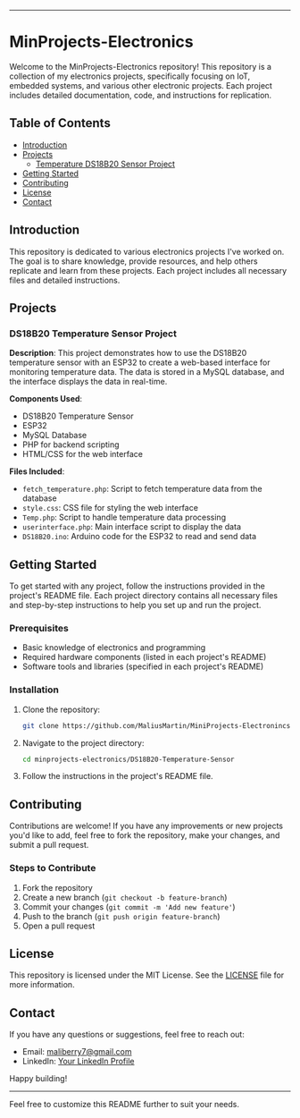 
---

# MinProjects-Electronics

Welcome to the MinProjects-Electronics repository! This repository is a collection of my electronics projects, specifically focusing on IoT, embedded systems, and various other electronic projects. Each project includes detailed documentation, code, and instructions for replication.

## Table of Contents

- [Introduction](#introduction)
- [Projects](#projects)
  - [Temperature DS18B20 Sensor Project](#ds18b20-temperature-sensor-project)
- [Getting Started](#getting-started)
- [Contributing](#contributing)
- [License](#license)
- [Contact](#contact)

## Introduction

This repository is dedicated to various electronics projects I've worked on. The goal is to share knowledge, provide resources, and help others replicate and learn from these projects. Each project includes all necessary files and detailed instructions.

## Projects

### DS18B20 Temperature Sensor Project

**Description**: This project demonstrates how to use the DS18B20 temperature sensor with an ESP32 to create a web-based interface for monitoring temperature data. The data is stored in a MySQL database, and the interface displays the data in real-time.

**Components Used**:
- DS18B20 Temperature Sensor
- ESP32
- MySQL Database
- PHP for backend scripting
- HTML/CSS for the web interface

**Files Included**:
- `fetch_temperature.php`: Script to fetch temperature data from the database
- `style.css`: CSS file for styling the web interface
- `Temp.php`: Script to handle temperature data processing
- `userinterface.php`: Main interface script to display the data
- `DS18B20.ino`: Arduino code for the ESP32 to read and send data

## Getting Started

To get started with any project, follow the instructions provided in the project's README file. Each project directory contains all necessary files and step-by-step instructions to help you set up and run the project.

### Prerequisites

- Basic knowledge of electronics and programming
- Required hardware components (listed in each project's README)
- Software tools and libraries (specified in each project's README)

### Installation

1. Clone the repository:
    ```sh
    git clone https://github.com/MaliusMartin/MiniProjects-Electronincs.git
    ```
2. Navigate to the project directory:
    ```sh
    cd minprojects-electronics/DS18B20-Temperature-Sensor
    ```
3. Follow the instructions in the project's README file.

## Contributing

Contributions are welcome! If you have any improvements or new projects you'd like to add, feel free to fork the repository, make your changes, and submit a pull request.

### Steps to Contribute

1. Fork the repository
2. Create a new branch (`git checkout -b feature-branch`)
3. Commit your changes (`git commit -m 'Add new feature'`)
4. Push to the branch (`git push origin feature-branch`)
5. Open a pull request

## License

This repository is licensed under the MIT License. See the [LICENSE](LICENSE) file for more information.

## Contact

If you have any questions or suggestions, feel free to reach out:

- Email: maliberry7@gmail.com
- LinkedIn: [Your LinkedIn Profile](https://www.linkedin.com/in/mali-martin-30b334256/)

Happy building!

---

Feel free to customize this README further to suit your needs.
